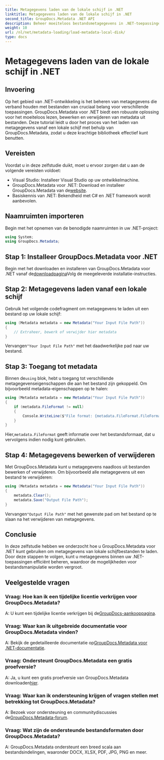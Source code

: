 ```yaml
---
title: Metagegevens laden van de lokale schijf in .NET
linktitle: Metagegevens laden van de lokale schijf in .NET
second_title: GroupDocs.Metadata .NET API
description: Beheer moeiteloos bestandsmetagegevens in .NET-toepassingen met GroupDocs.Metadata voor verbeterde mogelijkheden voor bestandsmanipulatie.
weight: 10
url: /nl/net/metadata-loading/load-metadata-local-disk/
type: docs
---
```

# Metagegevens laden van de lokale schijf in .NET

## Invoering
Op het gebied van .NET-ontwikkeling is het beheren van metagegevens die verband houden met bestanden van cruciaal belang voor verschillende toepassingen. GroupDocs.Metadata voor .NET biedt een robuuste oplossing voor het moeiteloos lezen, bewerken en verwijderen van metadata uit bestanden. Deze tutorial leidt u door het proces van het laden van metagegevens vanaf een lokale schijf met behulp van GroupDocs.Metadata, zodat u deze krachtige bibliotheek effectief kunt benutten.
## Vereisten
Voordat u in deze zelfstudie duikt, moet u ervoor zorgen dat u aan de volgende vereisten voldoet:
- Visual Studio: Installeer Visual Studio op uw ontwikkelmachine.
-  GroupDocs.Metadata voor .NET: Download en installeer GroupDocs.Metadata van de[website](https://releases.groupdocs.com/metadata/net/).
- Basiskennis van .NET: Bekendheid met C# en .NET framework wordt aanbevolen.

## Naamruimten importeren
Begin met het opnemen van de benodigde naamruimten in uw .NET-project:
```csharp
using System;
using GroupDocs.Metadata;
```
## Stap 1: Installeer GroupDocs.Metadata voor .NET
 Begin met het downloaden en installeren van GroupDocs.Metadata voor .NET vanaf de[downloadpagina](https://releases.groupdocs.com/metadata/net/)Volg de meegeleverde installatie-instructies.
## Stap 2: Metagegevens laden vanaf een lokale schijf
Gebruik het volgende codefragment om metagegevens te laden uit een bestand op uw lokale schijf:
```csharp
using (Metadata metadata = new Metadata("Your Input File Path"))
{
    // Extraheer, bewerk of verwijder hier metadata
}
```
 Vervangen`"Your Input File Path"` met het daadwerkelijke pad naar uw bestand.
## Stap 3: Toegang tot metadata
 Binnen de`using` blok, hebt u toegang tot verschillende metagegevenseigenschappen die aan het bestand zijn gekoppeld. Om bijvoorbeeld metadata-eigenschappen op te halen:
```csharp
using (Metadata metadata = new Metadata("Your Input File Path"))
{
    if (metadata.FileFormat != null)
    {
        Console.WriteLine($"File format: {metadata.FileFormat.FileFormatType}");
    }
}
```
 Hier,`metadata.FileFormat` geeft informatie over het bestandsformaat, dat u vervolgens indien nodig kunt gebruiken.
## Stap 4: Metagegevens bewerken of verwijderen
Met GroupDocs.Metadata kunt u metagegevens naadloos uit bestanden bewerken of verwijderen. Om bijvoorbeeld alle metagegevens uit een bestand te verwijderen:
```csharp
using (Metadata metadata = new Metadata("Your Input File Path"))
{
    metadata.Clear();
    metadata.Save("Output File Path");
}
```
 Vervangen`"Output File Path"` met het gewenste pad om het bestand op te slaan na het verwijderen van metagegevens.

## Conclusie
In deze zelfstudie hebben we onderzocht hoe u GroupDocs.Metadata voor .NET kunt gebruiken om metagegevens van lokale schijfbestanden te laden. Door deze stappen te volgen, kunt u metagegevens binnen uw .NET-toepassingen efficiënt beheren, waardoor de mogelijkheden voor bestandsmanipulatie worden vergroot.

## Veelgestelde vragen
### Vraag: Hoe kan ik een tijdelijke licentie verkrijgen voor GroupDocs.Metadata?
 A: U kunt een tijdelijke licentie verkrijgen bij de[GroupDocs-aankooppagina](https://purchase.groupdocs.com/temporary-license/).
### Vraag: Waar kan ik uitgebreide documentatie voor GroupDocs.Metadata vinden?
 A: Bekijk de gedetailleerde documentatie op[GroupDocs.Metadata voor .NET-documentatie](https://tutorials.groupdocs.com/metadata/net/).
### Vraag: Ondersteunt GroupDocs.Metadata een gratis proefversie?
 A: Ja, u kunt een gratis proefversie van GroupDocs.Metadata downloaden[hier](https://releases.groupdocs.com/).
### Vraag: Waar kan ik ondersteuning krijgen of vragen stellen met betrekking tot GroupDocs.Metadata?
 A: Bezoek voor ondersteuning en communitydiscussies de[GroupDocs.Metadata-forum](https://forum.groupdocs.com/c/metadata/14).
### Vraag: Wat zijn de ondersteunde bestandsformaten door GroupDocs.Metadata?
A: GroupDocs.Metadata ondersteunt een breed scala aan bestandsindelingen, waaronder DOCX, XLSX, PDF, JPG, PNG en meer.